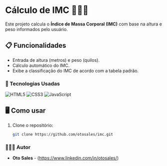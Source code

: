 # Cálculo de IMC 👨🏻‍💻
Este projeto calcula o **Índice de Massa Corporal (IMC)** com base na altura e peso informados pelo usuário.  

## 📋 Funcionalidades
- Entrada de altura (metros) e peso (quilos).
- Cálculo automático do IMC.
- Exibe a classificação do IMC de acordo com a tabela padrão.

### 🚀 Tecnologias Usadas
 ![HTML5](https://img.shields.io/badge/html5-%23E34F26.svg?style=for-the-badge&logo=html5&logoColor=white)
 ![CSS3](https://img.shields.io/badge/css3-%231572B6.svg?style=for-the-badge&logo=css3&logoColor=white)
 ![JavaScript](https://img.shields.io/badge/javascript-%23323330.svg?style=for-the-badge&logo=javascript&logoColor=%23F7DF1E) 

 ## 🖥️ Como usar
1. Clone o repositório:
   ```bash
   git clone https://github.com/otosales/imc.git

### 👷🏻‍♂️ Autor 
* **Oto Sales** - (https://www.linkedin.com/in/otosales/)
